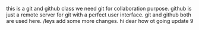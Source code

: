 this is a git and github class
we need git for collaboration purpose.
github is just a remote server for git with a perfect user interface.
git and github both are used here.
/leys add some more changes.
hi dear how ot going
update 9

